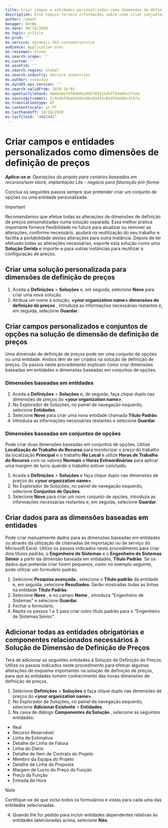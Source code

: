 ```yaml
---
title: Criar campos e entidades personalizados como dimensões de definição de preços
description: Este tópico fornece informações sobre como criar conjuntos de opções ou entidades personalizados.
author: rumant
manager: AnnBe
ms.date: 09/18/2020
ms.topic: article
ms.prod: ''
ms.service: dynamics-365-customerservice
audience: Application User
ms.reviewer: kfend
ms.search.scope: ''
ms.custom: ''
ms.assetid: ''
ms.search.region: Global
ms.search.industry: Service industries
ms.author: suvaidya
ms.dyn365.ops.version: ''
ms.search.validFrom: 2020-10-01
ms.openlocfilehash: 9dd43be79f8e906298578911b3bff03e66c2f1e5
ms.sourcegitcommit: 5c4c9bf3ba018562d6cb3443c01d550489c415fa
ms.translationtype: HT
ms.contentlocale: pt-PT
ms.lasthandoff: 10/16/2020
ms.locfileid: "4082442"
---
```

# <a name="create-custom-fields-and-entities-as-pricing-dimensions"></a>Criar campos e entidades personalizados como dimensões de definição de preços

_**Aplica-se a:** Operações do projeto para cenários baseados em recursos/sem stock, implantação Lite - negócio para faturação pró-forma_

Conclua os seguintes passos sempre que pretender criar um conjunto de opções ou uma entidade personalizada.

> [!IMPORTANT]
> Recomendamos que efetue todas as alterações de dimensões de definição de preços personalizadas numa solução separada. Essa melhor prática importante fornece flexibilidade no futuro para atualizar ou remover as alterações, conforme necessário, ajudará na reutilização do seu trabalho e facilita a portabilidade destas alterações para outra instância. Depois de ter efetuado todas as alterações necessárias, exporte esta solução como uma **Solução Gerida** e importe-a para outras instâncias para reutilizar a configuração de preços.


## <a name="create-a-custom-solution-for-pricing-dimensions"></a>Criar uma solução personalizada para dimensões de definição de preços
1. Aceda a **Definições** > **Soluções** e, em seguida, selecione **Novo** para criar uma nova solução. 
2. Atribua um nome à solução, **\<your organization name> dimensões de definição de preços** , introduza as informações necessárias restantes e, em seguida, selecione **Guardar**.
  
## <a name="create-custom-fields-and-option-sets-in-the-pricing-dimension-solution"></a>Criar campos personalizados e conjuntos de opções na solução de dimensão de definição de preços

Uma dimensão de definição de preços pode ser uma conjunto de opções ou uma entidade. Ambos têm de ser criados na solução de definição de preços. Os passos neste procedimento explicam como criar dimensões baseadas em entidades e dimensões baseadas em conjuntos de opções.

### <a name="entity-based-dimensions"></a>Dimensões baseadas em entidades

1. Aceda a **Definições** > **Soluções** e, de seguida, faça clique duplo nas dimensões de preços do **\<your organization name>**.
2. No Explorador de Soluções, no painel de navegação esquerdo, selecione **Entidades**.
3. Selecione **Novo** para criar uma nova entidade chamada **Título Padrão**. 
4. Introduza as informações necessárias restantes e selecione **Guardar**.


### <a name="option-set-based-dimensions"></a>Dimensões baseadas em conjuntos de opções 
Pode criar duas dimensões baseadas em conjuntos de opções. Utilize **Localização do Trabalho do Recurso** para monitorizar o preço do trabalho da localização **Principal** e o trabalho **No Local** e utilize **Horas de Trabalho do Recurso** com os valores **Normais** e **Horas Extraordinárias** para aplicar uma margem de lucro quando o trabalho estiver concluído.


1. Aceda a **Definições** > **Soluções** e faça clique duplo nas dimensões de preços do **\<your organization name>**. 
2. No Explorador de Soluções, no painel de navegação esquerdo, selecione  **Conjuntos de Opções**. 
3. Selecione **Novo** para criar um novo conjunto de opções, introduza as informações necessárias restantes e, em seguida, selecione **Guardar**.

## <a name="create-data-for-entity-based-dimensions"></a>Criar dados para as dimensões baseadas em entidades

Pode criar manualmente dados para as dimensões baseadas em entidades ou através da utilização de chamadas de importação ou de serviço do Microsoft Excel. Utilize os passos indicados neste procedimento para criar dois títulos padrão, o **Engenheiro de Sistemas** e o **Engenheiro de Sistemas Sénior** a partir da dimensão baseada em entidades, **Título Padrão**. Se os dados que pretende criar forem pequenos, como no exemplo seguinte, pode utilizar um formulário padrão.

1. Selecione **Pesquisa avançada** , selecione o **Título padrão** da entidade e, em seguida, selecione **Resultados**. Serão mostradas todas as linhas na entidade **Título Padrão**.
2. Selecione **Novo** , e no campo **Nome** , introduza "Engenheiro de Sistemas" e selecione **Guardar**.
3. Fechar o formulário. 
4. Repita os passos 1 a 3 para criar outro título padrão para o "Engenheiro de Sistemas Sénior".

## <a name="add-all-required-entities-and-related-components-to-the-pricing-dimension-solution"></a>Adicionar todas as entidades obrigatórias e componentes relacionados necessários à Solução de Dimensão de Definição de Preços
Terá de adicionar as seguintes entidades à Solução de Definição de Preços. Utilize os passos indicados neste procedimento para efetuar algumas alterações de esquema importantes na solução de definição de preços, para que as entidades tomem conhecimento das novas dimensões de definição de preços.

1. Selecione **Definições** > **Soluções** e faça clique duplo nas dimensões de preços do **\<your organization name>**. 
2. No Explorador de Soluções, no painel de navegação esquerdo, selecione **Adicionar Existente** > **Entidades**.
3. Na caixa de diálogo **Componentes da Solução** , selecione as seguintes entidades:

  - Real
  - Recurso Reservável
  - Linha de Estimativa
  - Detalhe de Linha de Fatura
  - Linha do Diário
  - Detalhe de Item de Contrato do Projeto
  - Membro da Equipa do Projeto
  - Detalhe de Linha de Proposta
  - Margem de Lucro do Preço da Função
  - Preço da Função 
  - Entrada de Hora 


> [!NOTE]
> Certifique-se de que inclui todos os formulários e vistas para cada uma das entidades selecionadas.

4. Quando lhe for pedido para incluir entidades dependentes relativas às entidades selecionadas acima, selecione **Não**.

